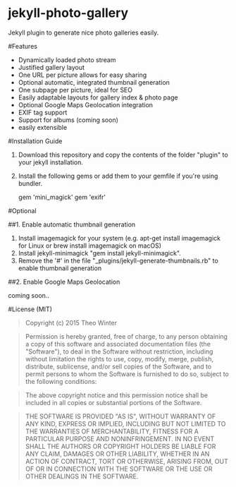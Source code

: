 # jekyll-photo-gallery
Jekyll plugin to generate nice photo galleries easily.


#Features
+ Dynamically loaded photo stream
+ Justified gallery layout
+ One URL per picture allows for easy sharing
+ Optional automatic, integrated thumbnail generation
+ One subpage per picture, ideal for SEO
+ Easily adaptable layouts for gallery index & photo page
+ Optional Google Maps Geolocation integration
+ EXIF tag support
+ Support for albums (coming soon)
+ easily extensible

#Installation Guide

1. Download this repository and copy the contents of the folder "plugin" to your jekyll installation.
2. Install the following gems or add them to your gemfile if you're using bundler.

    gem 'mini_magick'
    gem 'exifr'
 
        
#Optional

##1. Enable automatic thumbnail generation

1. Install imagemagick for your system (e.g. apt-get install imagemagick for Linux or brew install imagemagick on macOS)
2. Install jekyll-minimagick "gem install jekyll-minimagick".
3. Remove the '#' in the file "_plugins/jekyll-generate-thumbnails.rb" to enable thumbnail generation

##2. Enable Google Maps Geolocation

coming soon..


#License (MIT)
 > Copyright (c) 2015 Theo Winter
 
 > Permission is hereby granted, free of charge, to any person obtaining a copy
 of this software and associated documentation files (the "Software"), to deal
 in the Software without restriction, including without limitation the rights
 to use, copy, modify, merge, publish, distribute, sublicense, and/or sell
 copies of the Software, and to permit persons to whom the Software is
 furnished to do so, subject to the following conditions:
 
 > The above copyright notice and this permission notice shall be included in
 all copies or substantial portions of the Software.
 
 > THE SOFTWARE IS PROVIDED "AS IS", WITHOUT WARRANTY OF ANY KIND, EXPRESS OR
 IMPLIED, INCLUDING BUT NOT LIMITED TO THE WARRANTIES OF MERCHANTABILITY,
 FITNESS FOR A PARTICULAR PURPOSE AND NONINFRINGEMENT. IN NO EVENT SHALL THE
 AUTHORS OR COPYRIGHT HOLDERS BE LIABLE FOR ANY CLAIM, DAMAGES OR OTHER
 LIABILITY, WHETHER IN AN ACTION OF CONTRACT, TORT OR OTHERWISE, ARISING FROM,
 OUT OF OR IN CONNECTION WITH THE SOFTWARE OR THE USE OR OTHER DEALINGS IN
 THE SOFTWARE.